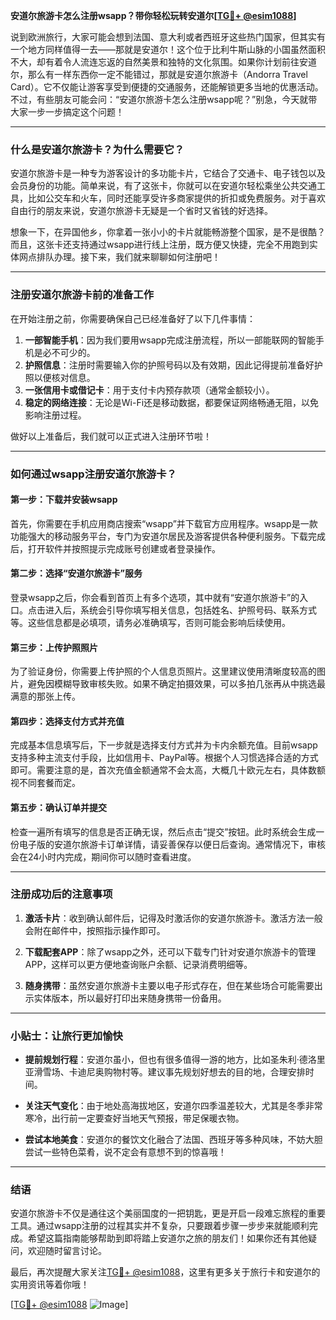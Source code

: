 **安道尔旅游卡怎么注册wsapp？带你轻松玩转安道尔[[TG💪+ @esim1088](https://t.me/s/esim1088)]**

说到欧洲旅行，大家可能会想到法国、意大利或者西班牙这些热门国家，但其实有一个地方同样值得一去——那就是安道尔！这个位于比利牛斯山脉的小国虽然面积不大，却有着令人流连忘返的自然美景和独特的文化氛围。如果你计划前往安道尔，那么有一样东西你一定不能错过，那就是安道尔旅游卡（Andorra Travel Card）。它不仅能让游客享受到便捷的交通服务，还能解锁更多当地的优惠活动。不过，有些朋友可能会问：“安道尔旅游卡怎么注册wsapp呢？”别急，今天就带大家一步一步搞定这个问题！

---

### **什么是安道尔旅游卡？为什么需要它？**

安道尔旅游卡是一种专为游客设计的多功能卡片，它结合了交通卡、电子钱包以及会员身份的功能。简单来说，有了这张卡，你就可以在安道尔轻松乘坐公共交通工具，比如公交车和火车，同时还能享受许多商家提供的折扣或免费服务。对于喜欢自由行的朋友来说，安道尔旅游卡无疑是一个省时又省钱的好选择。

想象一下，在异国他乡，你拿着一张小小的卡片就能畅游整个国家，是不是很酷？而且，这张卡还支持通过wsapp进行线上注册，既方便又快捷，完全不用跑到实体网点排队办理。接下来，我们就来聊聊如何注册吧！

---

### **注册安道尔旅游卡前的准备工作**

在开始注册之前，你需要确保自己已经准备好了以下几件事情：

1. **一部智能手机**：因为我们要用wsapp完成注册流程，所以一部能联网的智能手机是必不可少的。
2. **护照信息**：注册时需要输入你的护照号码以及有效期，因此记得提前准备好护照以便核对信息。
3. **一张信用卡或借记卡**：用于支付卡内预存款项（通常金额较小）。
4. **稳定的网络连接**：无论是Wi-Fi还是移动数据，都要保证网络畅通无阻，以免影响注册过程。

做好以上准备后，我们就可以正式进入注册环节啦！

---

### **如何通过wsapp注册安道尔旅游卡？**

#### **第一步：下载并安装wsapp**
首先，你需要在手机应用商店搜索“wsapp”并下载官方应用程序。wsapp是一款功能强大的移动服务平台，专门为安道尔居民及游客提供各种便利服务。下载完成后，打开软件并按照提示完成账号创建或者登录操作。

#### **第二步：选择“安道尔旅游卡”服务**
登录wsapp之后，你会看到首页上有多个选项，其中就有“安道尔旅游卡”的入口。点击进入后，系统会引导你填写相关信息，包括姓名、护照号码、联系方式等。这些信息都是必填项，请务必准确填写，否则可能会影响后续使用。

#### **第三步：上传护照照片**
为了验证身份，你需要上传护照的个人信息页照片。这里建议使用清晰度较高的图片，避免因模糊导致审核失败。如果不确定拍摄效果，可以多拍几张再从中挑选最满意的那张上传。

#### **第四步：选择支付方式并充值**
完成基本信息填写后，下一步就是选择支付方式并为卡内余额充值。目前wsapp支持多种主流支付手段，比如信用卡、PayPal等。根据个人习惯选择合适的方式即可。需要注意的是，首次充值金额通常不会太高，大概几十欧元左右，具体数额视不同套餐而定。

#### **第五步：确认订单并提交**
检查一遍所有填写的信息是否正确无误，然后点击“提交”按钮。此时系统会生成一份电子版的安道尔旅游卡订单详情，请妥善保存以便日后查询。通常情况下，审核会在24小时内完成，期间你可以随时查看进度。

---

### **注册成功后的注意事项**

1. **激活卡片**：收到确认邮件后，记得及时激活你的安道尔旅游卡。激活方法一般会附在邮件中，按照指示操作即可。
   
2. **下载配套APP**：除了wsapp之外，还可以下载专门针对安道尔旅游卡的管理APP，这样可以更方便地查询账户余额、记录消费明细等。

3. **随身携带**：虽然安道尔旅游卡主要以电子形式存在，但在某些场合可能需要出示实体版本，所以最好打印出来随身携带一份备用。

---

### **小贴士：让旅行更加愉快**

- **提前规划行程**：安道尔虽小，但也有很多值得一游的地方，比如圣朱利·德洛里亚滑雪场、卡迪尼奥购物村等。建议事先规划好想去的目的地，合理安排时间。
  
- **关注天气变化**：由于地处高海拔地区，安道尔四季温差较大，尤其是冬季非常寒冷，出行前一定要查好当地天气预报，带足保暖衣物。

- **尝试本地美食**：安道尔的餐饮文化融合了法国、西班牙等多种风味，不妨大胆尝试一些特色菜肴，说不定会有意想不到的惊喜哦！

---

### **结语**

安道尔旅游卡不仅是通往这个美丽国度的一把钥匙，更是开启一段难忘旅程的重要工具。通过wsapp注册的过程其实并不复杂，只要跟着步骤一步步来就能顺利完成。希望这篇指南能够帮助到即将踏上安道尔之旅的朋友们！如果你还有其他疑问，欢迎随时留言讨论。

最后，再次提醒大家关注[TG💪+ @esim1088](https://t.me/s/esim1088)，这里有更多关于旅行卡和安道尔的实用资讯等着你哦！

[[TG💪+ @esim1088](https://t.me/s/esim1088) ![Image](https://i.postimg.cc/4NQfJmqS/Snipaste-2025-05-13-00-14-12.png)]